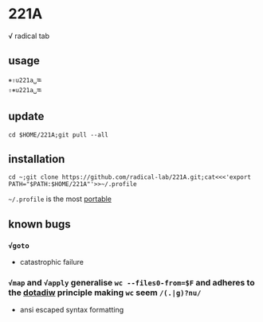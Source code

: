 # 221A
√ radical tab

## usage
`⎈⇧u221a␣⭾`
<br>`⇧⎈u221a␣⭾`

## update
`cd $HOME/221A;git pull --all`

## installation
`cd ~;git clone https://github.com/radical-lab/221A.git;cat<<<'export PATH="$PATH:$HOME/221A"'>>~/.profile`

`~/.profile` is the most [portable](https://en.wikipedia.org/wiki/Unix_shell#Configuration_files)

## known bugs

### `√goto`
* catastrophic failure

### `√map` and `√apply` generalise `wc --files0-from=$F` and adheres to the [dotadiw](https://en.wikipedia.org/wiki/Unix_philosophy#Do_One_Thing_and_Do_It_Well) principle making `wc` seem `/(.|g)?nu/`
* ansi escaped syntax formatting
